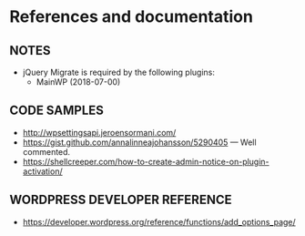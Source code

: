 ﻿
References and documentation
================================================================================


NOTES
--------------------------------------------------------------------------------

-   jQuery Migrate is required by the following plugins:
    -   MainWP (2018-07-00)


CODE SAMPLES
--------------------------------------------------------------------------------

-   <http://wpsettingsapi.jeroensormani.com/>
-   <https://gist.github.com/annalinneajohansson/5290405> — Well commented.
-   <https://shellcreeper.com/how-to-create-admin-notice-on-plugin-activation/>


WORDPRESS DEVELOPER REFERENCE
--------------------------------------------------------------------------------

-   <https://developer.wordpress.org/reference/functions/add_options_page/>
